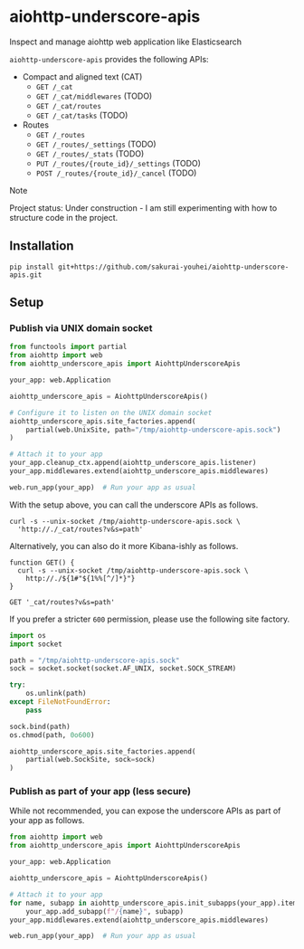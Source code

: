 # aiohttp-underscore-apis
Inspect and manage aiohttp web application like Elasticsearch

`aiohttp-underscore-apis` provides the following APIs:

- Compact and aligned text (CAT)
    - `GET /_cat`
    - `GET /_cat/middlewares` (TODO)
    - `GET /_cat/routes`
    - `GET /_cat/tasks` (TODO)
- Routes
    - `GET /_routes`
    - `GET /_routes/_settings` (TODO)
    - `GET /_routes/_stats` (TODO)
    - `PUT /_routes/{route_id}/_settings` (TODO)
    - `POST /_routes/{route_id}/_cancel` (TODO)

> [!NOTE]
> Project status: Under construction - I am still experimenting with how to structure code in the project.

## Installation

```shell
pip install git+https://github.com/sakurai-youhei/aiohttp-underscore-apis.git
```

## Setup

### Publish via UNIX domain socket

```python
from functools import partial
from aiohttp import web
from aiohttp_underscore_apis import AiohttpUnderscoreApis

your_app: web.Application

aiohttp_underscore_apis = AiohttpUnderscoreApis()

# Configure it to listen on the UNIX domain socket
aiohttp_underscore_apis.site_factories.append(
    partial(web.UnixSite, path="/tmp/aiohttp-underscore-apis.sock")
)

# Attach it to your app
your_app.cleanup_ctx.append(aiohttp_underscore_apis.listener)
your_app.middlewares.extend(aiohttp_underscore_apis.middlewares)

web.run_app(your_app)  # Run your app as usual
```

With the setup above, you can call the underscore APIs as follows.

```shell
curl -s --unix-socket /tmp/aiohttp-underscore-apis.sock \
  'http://./_cat/routes?v&s=path'
```

Alternatively, you can also do it more Kibana-ishly as follows.

```shell
function GET() {
  curl -s --unix-socket /tmp/aiohttp-underscore-apis.sock \
    http://./${1#"${1%%[^/]*}"}
}

GET '_cat/routes?v&s=path'
```

If you prefer a stricter `600` permission, please use the following site factory.

```python
import os
import socket

path = "/tmp/aiohttp-underscore-apis.sock"
sock = socket.socket(socket.AF_UNIX, socket.SOCK_STREAM)

try:
    os.unlink(path)
except FileNotFoundError:
    pass

sock.bind(path)
os.chmod(path, 0o600)

aiohttp_underscore_apis.site_factories.append(
    partial(web.SockSite, sock=sock)
)
```

### Publish as part of your app (less secure)

While not recommended, you can expose the underscore APIs as part of your app as follows.

```python
from aiohttp import web
from aiohttp_underscore_apis import AiohttpUnderscoreApis

your_app: web.Application

aiohttp_underscore_apis = AiohttpUnderscoreApis()

# Attach it to your app
for name, subapp in aiohttp_underscore_apis.init_subapps(your_app).items():
    your_app.add_subapp(f"/{name}", subapp)
your_app.middlewares.extend(aiohttp_underscore_apis.middlewares)

web.run_app(your_app)  # Run your app as usual
```
